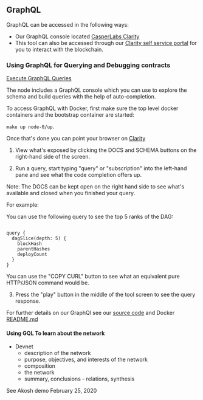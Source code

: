 ## GraphQL

GraphQL can be accessed in the following ways:
- Our GraphQL console located
  [CasperLabs Clarity](http://devnet-graphql.casperlabs.io:40403/graphql)
- This tool can also be accessed through our [Clarity self service portal](https://clarity.casperlabs.io/#/) for you
  to interact with the blockchain.

### Using GraphQL for Querying and Debugging contracts

[Execute GraphQL Queries](https://github.com/CasperLabs/CasperLabs/tree/v0.14.0/hack/docker#execute-graphql-queries)

The node includes a GraphQL console which you can use to explore the
schema and build queries with the help of auto-completion.

To access GraphQL with Docker, first make sure the top level docker
containers and the bootstrap container are started:

`make up node-0/up`.

Once that's done you can point your browser on [Clarity](http://localhost:40403/graphql)

1. View what's exposed by clicking the DOCS and SCHEMA buttons
   on the right-hand side of the screen.

2. Run a query, start typing "query" or "subscription" into the
   left-hand pane and see what the code completion offers up.

Note: The DOCS can be kept open on the right hand side to see what's
available and closed when you finished your query.


For example:

You can use the following query to see the top 5 ranks of the DAG:


```shell

query {
  dagSlice(depth: 5) {
    blockHash
    parentHashes
    deployCount
  }
}
```

You can use the "COPY CURL" button to see what an equivalent pure
HTTP/JSON command would be.

3. Press the "play" button in the middle of the tool screen to see the query response.

For further details on our GraphQl see our [source code](https://clarity.casperlabs.io/#/) and Docker
[README.md](https://github.com/CasperLabs/CasperLabs/tree/v0.14.0/hack/docker)



#### Using GQL To learn about the network

- Devnet
  - description of the network
  - purpose, objectives, and interests of the network
  - composition
  - the network
  - summary, conclusions - relations, synthesis

See Akosh demo February 25, 2020